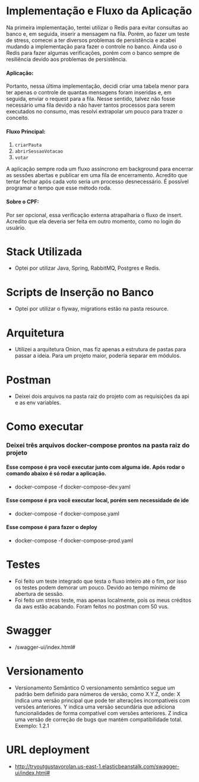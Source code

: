 # Implementação e Fluxo da Aplicação

Na primeira implementação, tentei utilizar o Redis para evitar consultas ao banco e, em seguida, inserir a mensagem na fila. Porém, ao fazer um teste de stress, comecei a ter diversos problemas de persistência e acabei mudando a implementação para fazer o controle no banco. Ainda uso o Redis para fazer algumas verificações, porém com o banco sempre de resiliência devido aos problemas de persistência.

#### Aplicação:
Portanto, nessa última implementação, decidi criar uma tabela menor para ter apenas o controle de quantas mensagens foram inseridas e, em seguida, enviar o request para a fila. Nesse sentido, talvez não fosse necessário uma fila devido a não haver tantos processos para serem executados no consumo, mas resolvi extrapolar um pouco para trazer o conceito.

#### Fluxo Principal:
1. `criarPauta`
2. `abrirSessaoVotacao`
3. `votar`

A aplicação sempre roda um fluxo assíncrono em background para encerrar as sessões abertas e publicar em uma fila de encerramento. Acredito que tentar fechar após cada voto seria um processo desnecessário. É possível programar o tempo que esse método roda.

#### Sobre o CPF:
Por ser opcional, essa verificação externa atrapalharia o fluxo de insert. Acredito que ela deveria ser feita em outro momento, como no login do usuário.

# Stack Utilizada

- Optei por utilizar Java, Spring, RabbitMQ, Postgres e Redis.

# Scripts de Inserção no Banco

- Optei por utilizar o flyway, migrations estão na pasta resource.

# Arquitetura

- Utilizei a arquitetura Onion, mas fiz apenas a estrutura de pastas para passar a ideia. Para um projeto maior, poderia separar em módulos.

# Postman

- Deixei dois arquivos na pasta raiz do projeto com as requisições da api e as env variables.

# Como executar

### Deixei três arquivos docker-compose prontos na pasta raiz do projeto

#### Esse compose é pra você executar junto com alguma ide. Após rodar o comando abaixo é só rodar a aplicação.

- docker-compose -f docker-compose-dev.yaml 

#### Esse compose é pra você executar local, porém sem necessidade de ide

- docker-compose -f docker-compose.yaml 

#### Esse compose é para fazer o deploy

- docker-compose -f docker-compose-prod.yaml 

# Testes

- Foi feito um teste integrado que testa o fluxo inteiro até o fim, por isso os testes podem demorar um pouco. Devido ao tempo mínimo de abertura de sessão.
- Foi feito um stress teste, mas apenas localmente, pois os meus créditos da aws estão acabando. Foram feitos no postman com 50 vus.

# Swagger

- /swagger-ui/index.html#

# Versionamento 

-  Versionamento Semântico
   O versionamento semântico segue um padrão bem definido para números de versão, como X.Y.Z, onde:
   X indica uma versão principal que pode ter alterações incompatíveis com versões anteriores.
   Y indica uma versão secundária que adiciona funcionalidades de forma compatível com versões anteriores.
   Z indica uma versão de correção de bugs que mantém compatibilidade total.
   Exemplo: 1.2.1


# URL deployment
- http://tryoutgustavorolan.us-east-1.elasticbeanstalk.com/swagger-ui/index.html#